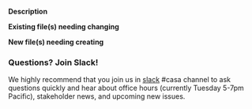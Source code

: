 **Description**

**Existing file(s) needing changing**

**New file(s) needing creating**

### Questions? Join Slack!

We highly recommend that you join us in [slack](https://join.slack.com/t/rubyforgood/shared_invite/zt-21pyz2ab8-H6JgQfGGI0Ab6MfNOZRIQA) #casa channel to ask questions quickly and hear about office hours (currently Tuesday 5-7pm Pacific), stakeholder news, and upcoming new issues.
